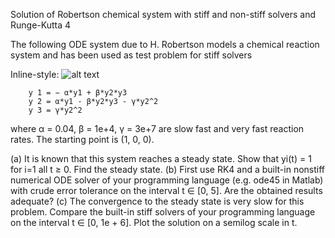 Solution of Robertson chemical system with stiff and non-stiff solvers and Runge-Kutta 4

The following ODE system due to H. Robertson models a chemical reaction system and has been used as test problem for stiff solvers

Inline-style: 
![alt text](https://github.com/ngergo100/Robertson/Task.png "Logo Title Text 1")

        y ̇1 = − α*y1 + β*y2*y3
        y ̇2 = α*y1 - β*y2*y3 - γ*y2^2
        y ̇3 = γ*y2^2

where α = 0.04, β = 1e+4, γ = 3e+7 are slow fast and very fast reaction rates. The starting point is (1, 0, 0).

(a) It is known that this system reaches a steady state. Show that   yi(t) = 1 for i=1 all t ≥ 0. Find the steady state.
(b) First use RK4 and a built-in nonstiff numerical ODE solver of your programming language (e.g. ode45 in Matlab) with crude error tolerance on the interval t ∈ [0, 5]. Are the obtained results adequate?
(c) The convergence to the steady state is very slow for this problem. Compare the built-in stiff solvers of your programming language on the interval t ∈ [0, 1e + 6]. Plot the solution on a semilog scale in t.
